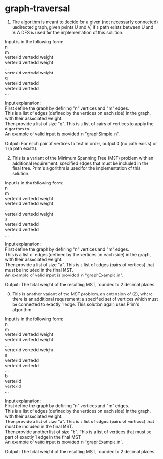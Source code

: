 # graph-traversal
1. The algorithm is meant to decide for a given (not necessarily connected) undirected graph, given points U and V, if a path exists between U and V. A DFS is used for the implementation of this solution.

Input is in the following form:\
n\
m\
vertexId vertexId weight\
vertexId vertexId weight\
...\
vertexId vertexId weight\
q\
vertexId vertexId\
vertexId vertexId\
...

Input explanation:\
First define the graph by defining "n" vertices and "m" edges.\
This is a list of edges (defined by the vertices on each side) in the graph, with their associated weight.\
Then provide a list of size "q". This is a list of pairs of vertices to apply the algorithm to.\
An example of valid input is provided in "graphSimple.in".

Output: For each pair of vertices to test in order, output 0 (no path exists) or 1 (a path exists).


2. This is a variant of the Minimum Spanning Tree (MST) problem with an additional requirement: specified edges that must be included in the final tree. Prim's algorithm is used for the implementation of this solution.

Input is in the following form:\
n\
m\
vertexId vertexId weight\
vertexId vertexId weight\
...\
vertexId vertexId weight\
a\
vertexId vertexId\
vertexId vertexId\
...

Input explanation:\
First define the graph by defining "n" vertices and "m" edges.\
This is a list of edges (defined by the vertices on each side) in the graph, with their associated weight.\
Then provide a list of size "a". This is a list of edges (pairs of vertices) that must be included in the final MST.\
An example of valid input is provided in "graphExample.in".

Output: The total weight of the resulting MST, rounded to 2 decimal places.


3. This is another variant of the MST problem, an extension of (2), where there is an additional requirement: a specified set of vertices which must be connected to exactly 1 edge. This solution again uses Prim's algorithm.

Input is in the following form:\
n\
m\
vertexId vertexId weight\
vertexId vertexId weight\
...\
vertexId vertexId weight\
a\
vertexId vertexId\
vertexId vertexId\
...\
b\
vertexId\
vertexId\
...

Input explanation:\
First define the graph by defining "n" vertices and "m" edges.\
This is a list of edges (defined by the vertices on each side) in the graph, with their associated weight.\
Then provide a list of size "a". This is a list of edges (pairs of vertices) that must be included in the final MST.\
Then provide another list of size "b". This is a list of vertices that must be part of exactly 1 edge in the final MST.\
An example of valid input is provided in "graphExample.in".

Output: The total weight of the resulting MST, rounded to 2 decimal places.
